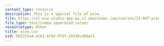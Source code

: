 ```yaml
---
content_type: resource
description: This is a special file of wine.
file: https://ol-ocw-studio-app-qa.s3.amazonaws.com/courses/15-097-prediction-machine-learning-and-statistics-spring-2012/bb222ea44cb14f4d9f8729328cd08a21_wine.csv
file_type: text/comma-separated-values
resourcetype: Other
title: wine.csv
uid: bb222ea4-4cb1-4f4d-9f87-29328cd08a21
---
```

